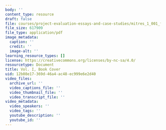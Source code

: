 ```yaml
---
body: ''
content_type: resource
draft: false
file: courses/project-evaluation-essays-and-case-studies/mitres_1_001_f23_vol1_cover.pdf
file_size: 617909
file_type: application/pdf
image_metadata:
  caption: ''
  credit: ''
  image-alt: ''
learning_resource_types: []
license: https://creativecommons.org/licenses/by-nc-sa/4.0/
resourcetype: Document
title: Vol. I, Book Cover
uid: 12b08e17-369d-46a4-ac48-ec999e6e2d40
video_files:
  archive_url: ''
  video_captions_file: ''
  video_thumbnail_file: ''
  video_transcript_file: ''
video_metadata:
  video_speakers: ''
  video_tags: ''
  youtube_description: ''
  youtube_id: ''
---
```

